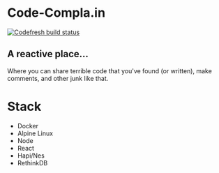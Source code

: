 # Code-Compla.in

[![Codefresh build status]( https://g.codefresh.io/api/badges/build?repoOwner=Banjerr&repoName=Code-Complain&branch=master&pipelineName=Code-Complain&accountName=bengineer_2&type=cf-1)]( https://g.codefresh.io/repositories/Banjerr/Code-Complain/builds?filter=trigger:build;branch:master;service:597e4a3a32462500010519eb~Code-Complain)

## A reactive place...

Where you can share terrible code that you've found (or written), make comments, and other junk like that.

# Stack

- Docker
- Alpine Linux
- Node
- React
- Hapi/Nes
- RethinkDB

